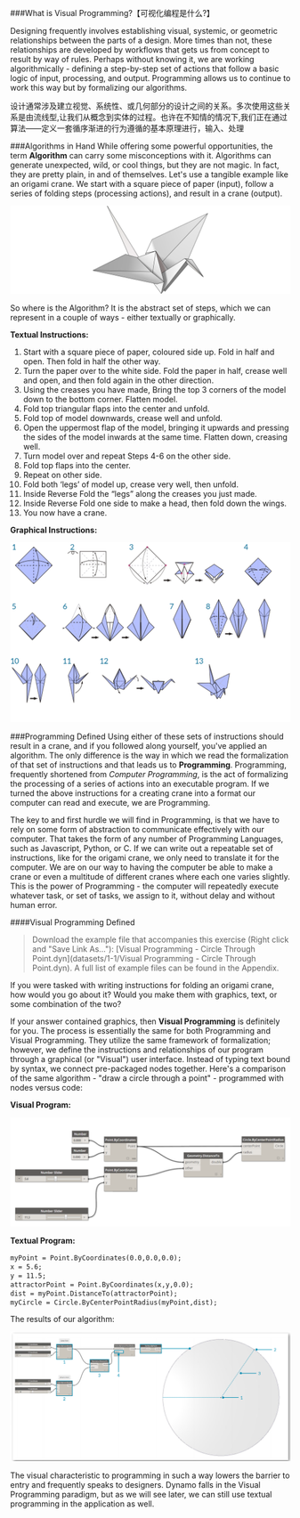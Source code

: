 ###What is Visual Programming?【可视化编程是什么?】

Designing frequently involves establishing visual, systemic, or geometric relationships between the parts of a design. More times than not, these relationships are developed by workflows that gets us from concept to result by way of rules. Perhaps without knowing it, we are working algorithmically - defining a step-by-step set of actions that follow a basic logic of input, processing, and output. Programming allows us to continue to work this way but by formalizing our algorithms.

设计通常涉及建立视觉、系统性、或几何部分的设计之间的关系。多次使用这些关系是由流线型,让我们从概念到实体的过程。也许在不知情的情况下,我们正在通过算法——定义一套循序渐进的行为遵循的基本原理进行，输入、处理

###Algorithms in Hand
While offering some powerful opportunities, the term **Algorithm** can carry some misconceptions with it. Algorithms can generate unexpected, wild, or cool things, but they are not magic. In fact, they are pretty plain, in and of themselves. Let's use a tangible example like an origami crane. We start with a square piece of paper (input), follow a series of folding steps (processing actions), and result in a crane (output).

![Origami Crane](images/1-1/00-OrigamiCrane.png)

So where is the Algorithm? It is the abstract set of steps, which we can represent in a couple of ways - either textually or graphically.

**Textual Instructions:**
1. Start with a square piece of
paper, coloured side up. Fold in half and open. Then fold in half the other way.
2. Turn the paper over to the white side. Fold the paper in half, crease well and open, and then fold again in the other direction.
3. Using the creases you have made, Bring the top 3 corners of the model down to the bottom corner. Flatten model.
4. Fold top triangular flaps into the center and unfold.
5. Fold top of model downwards, crease well and unfold.
6. Open the uppermost flap of the model, bringing it upwards and pressing the sides of the model inwards at the same time. Flatten down, creasing well.
7. Turn model over and repeat Steps 4-6 on the other side.
8. Fold top flaps into the center.
9. Repeat on other side.
10. Fold both ‘legs’ of model up, crease very well, then unfold.
11. Inside Reverse Fold the “legs” along the creases you just made.
12. Inside Reverse Fold one side to make a head, then fold down the wings.
13. You now have a crane.

**Graphical Instructions:**

![Needs Update- Origami Crane](images/1-1/01-OrigamiCraneInstructions.png)

###Programming Defined
Using either of these sets of instructions should result in a crane, and if you followed along yourself, you've applied an algorithm. The only difference is the way in which we read the formalization of that set of instructions and that leads us to **Programming**. Programming, frequently shortened from *Computer Programming*, is the act of formalizing the processing of a series of actions into an executable program. If we turned the above instructions for a creating crane into a format our computer can read and execute, we are Programming.

The key to and first hurdle we will find in Programming, is that we have to rely on some form of abstraction to communicate effectively with our computer. That takes the form of any number of Programming Languages, such as Javascript, Python, or C. If we can write out a repeatable set of instructions, like for the origami crane, we only need to translate it for the computer. We are on our way to having the computer be able to make a crane or even a multitude of different cranes where each one varies slightly. This is the power of Programming - the computer will repeatedly execute whatever task, or set of tasks, we assign to it, without delay and without human error.

####Visual Programming Defined
>Download the example file that accompanies this exercise (Right click and "Save Link As..."): [Visual Programming - Circle Through Point.dyn](datasets/1-1/Visual Programming - Circle Through Point.dyn). A full list of example files can be found in the Appendix.

If you were tasked with writing instructions for folding an origami crane, how would you go about it? Would you make them with graphics, text, or some combination of the two?

If your answer contained graphics, then **Visual Programming** is definitely for you. The process is essentially the same for both Programming and Visual Programming. They utilize the same framework of formalization; however, we define the instructions and relationships of our program through a graphical (or "Visual") user interface. Instead of typing text bound by syntax, we connect pre-packaged nodes together. Here's a comparison of the same algorithm - "draw a circle through a point" - programmed with nodes versus code:

**Visual Program:**

![Basic Visual Program ](images/1-1/03-BasicVisualProgram.png)

**Textual Program:**
```
myPoint = Point.ByCoordinates(0.0,0.0,0.0);
x = 5.6;
y = 11.5;
attractorPoint = Point.ByCoordinates(x,y,0.0);
dist = myPoint.DistanceTo(attractorPoint);
myCircle = Circle.ByCenterPointRadius(myPoint,dist);
```
The results of our algorithm:

![Circle Through Point ](images/1-1/04-CircleThroughPoint.png)

The visual characteristic to programming in such a way lowers the barrier to entry and frequently speaks to designers. Dynamo falls in the Visual Programming paradigm, but as we will see later, we can still use textual programming in the application as well.


